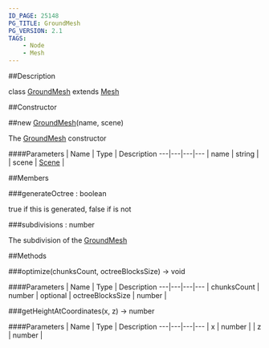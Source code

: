 ```yaml
---
ID_PAGE: 25148
PG_TITLE: GroundMesh
PG_VERSION: 2.1
TAGS:
    - Node
    - Mesh
---
```

##Description

class [GroundMesh](/classes/2.2-alpha/GroundMesh) extends [Mesh](/classes/2.2-alpha/Mesh)



##Constructor

##new [GroundMesh](/classes/2.2-alpha/GroundMesh)(name, scene)

The [GroundMesh](/classes/2.2-alpha/GroundMesh) constructor

####Parameters
 | Name | Type | Description
---|---|---|---
 | name | string | 
 | scene | [Scene](/classes/2.2-alpha/Scene) | 

##Members

###generateOctree : boolean

true if this is generated, false if is not

###subdivisions : number

The subdivision of the [GroundMesh](/classes/2.2-alpha/GroundMesh)

##Methods

###optimize(chunksCount, octreeBlocksSize) &rarr; void



####Parameters
 | Name | Type | Description
---|---|---|---
 | chunksCount | number | 
optional | octreeBlocksSize | number | 

###getHeightAtCoordinates(x, z) &rarr; number



####Parameters
 | Name | Type | Description
---|---|---|---
 | x | number | 
 | z | number | 

